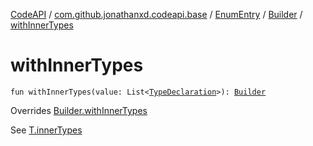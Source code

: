 [CodeAPI](../../../index.md) / [com.github.jonathanxd.codeapi.base](../../index.md) / [EnumEntry](../index.md) / [Builder](index.md) / [withInnerTypes](.)

# withInnerTypes

`fun withInnerTypes(value: List<`[`TypeDeclaration`](../../-type-declaration/index.md)`>): `[`Builder`](index.md)

Overrides [Builder.withInnerTypes](../../-inner-types-holder/-builder/with-inner-types.md)

See [T.innerTypes](#)

